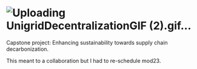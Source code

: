 # ![Uploading UnigridDecentralizationGIF (2).gif…]()

Capstone project: Enhancing sustainability towards supply chain decarbonization.

This meant to a collaboration but I had to re-schedule mod23.
